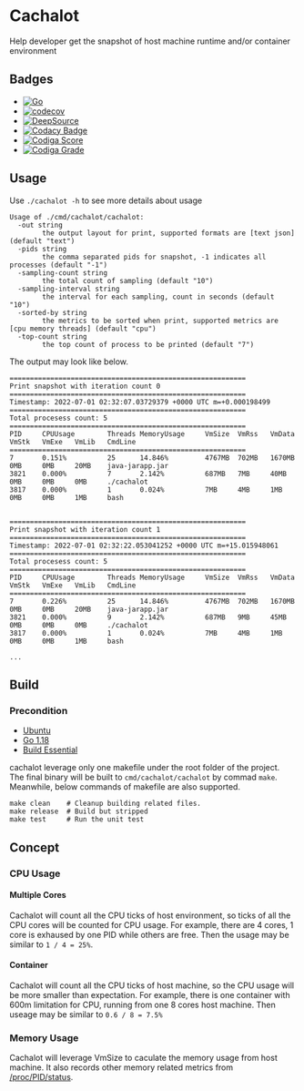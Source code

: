 # Cachalot

Help developer get the snapshot of host machine runtime and/or container environment

## Badges

- [![Go](https://github.com/Incarnation-p-lee/cachalot/actions/workflows/go.yml/badge.svg?branch=master)](https://github.com/Incarnation-p-lee/cachalot/actions/workflows/go.yml)
- [![codecov](https://codecov.io/gh/Incarnation-p-lee/cachalot/branch/master/graph/badge.svg?token=kyWBu44Yuu)](https://codecov.io/gh/Incarnation-p-lee/cachalot)
- [![DeepSource](https://deepsource.io/gh/Incarnation-p-lee/cachalot.svg/?label=active+issues&show_trend=true&token=sfNFlwtPmXs8B7a9Dn7n0ERV)](https://deepsource.io/gh/Incarnation-p-lee/cachalot/?ref=repository-badge)
- [![Codacy Badge](https://app.codacy.com/project/badge/Grade/46a042f933084de2a04263e2cad1c25b)](https://www.codacy.com/gh/Incarnation-p-lee/cachalot/dashboard?utm_source=github.com&utm_medium=referral&utm_content=Incarnation-p-lee/cachalot&utm_campaign=Badge_Grade)
- [![Codiga Score](https://api.codiga.io/project/33659/score/svg)](https://app.codiga.io/project/33659/dashboard)
- [![Codiga Grade](https://api.codiga.io/project/33659/status/svg)](https://app.codiga.io/project/33659/dashboard)

## Usage

Use `./cachalot -h` to see more details about usage

```
Usage of ./cmd/cachalot/cachalot:
  -out string
        the output layout for print, supported formats are [text json] (default "text")
  -pids string
        the comma separated pids for snapshot, -1 indicates all processes (default "-1")
  -sampling-count string
        the total count of sampling (default "10")
  -sampling-interval string
        the interval for each sampling, count in seconds (default "10")
  -sorted-by string
        the metrics to be sorted when print, supported metrics are [cpu memory threads] (default "cpu")
  -top-count string
        the top count of process to be printed (default "7")
```

The output may look like below.

```
==========================================================
Print snapshot with iteration count 0
==========================================================
Timestamp: 2022-07-01 02:32:07.03729379 +0000 UTC m=+0.000198499
==========================================================
Total procesess count: 5
==========================================================
PID     CPUUsage        Threads MemoryUsage     VmSize  VmRss   VmData  VmStk   VmExe   VmLib   CmdLine
==========================================================
7       0.151%          25      14.846%         4767MB  702MB   1670MB  0MB     0MB     20MB    java-jarapp.jar
3821    0.000%          7       2.142%          687MB   7MB     40MB    0MB     0MB     0MB     ./cachalot
3817    0.000%          1       0.024%          7MB     4MB     1MB     0MB     0MB     1MB     bash


==========================================================
Print snapshot with iteration count 1
==========================================================
Timestamp: 2022-07-01 02:32:22.053041252 +0000 UTC m=+15.015948061
==========================================================
Total procesess count: 5
==========================================================
PID     CPUUsage        Threads MemoryUsage     VmSize  VmRss   VmData  VmStk   VmExe   VmLib   CmdLine
==========================================================
7       0.226%          25      14.846%         4767MB  702MB   1670MB  0MB     0MB     20MB    java-jarapp.jar
3821    0.000%          9       2.142%          687MB   9MB     45MB    0MB     0MB     0MB     ./cachalot
3817    0.000%          1       0.024%          7MB     4MB     1MB     0MB     0MB     1MB     bash

...
```

## Build

### Precondition

- [Ubuntu](https://ubuntu.com/)
- [Go 1.18](https://golang.google.cn/doc/go1.18)
- [Build Essential](https://pkgs.org/download/build-essential)

cachalot leverage only one makefile under the root folder of the project. The final binary will be built to `cmd/cachalot/cachalot` by commad `make`. Meanwhile, below commands of makefile are also supported.

```
make clean    # Cleanup building related files.
make release  # Build but stripped
make test     # Run the unit test
```

## Concept

### CPU Usage

#### Multiple Cores

Cachalot will count all the CPU ticks of host environment, so ticks of all the CPU cores will be counted for CPU usage. For example, there are 4 cores, 1 core is exhaused by one PID while others are free. Then the usage may be similar to `1 / 4 = 25%`.

#### Container

Cachalot will count all the CPU ticks of host machine, so the CPU usage will be more smaller than expectation. For example, there is one container with 600m limitation for CPU, running from one 8 cores host machine. Then useage may be similar to `0.6 / 8 = 7.5%`

### Memory Usage

Cachalot will leverage VmSize to caculate the memory usage from host machine. It also records other memory related metrics from [/proc/PID/status](https://www.kernel.org/doc/html/latest/filesystems/proc.html).
